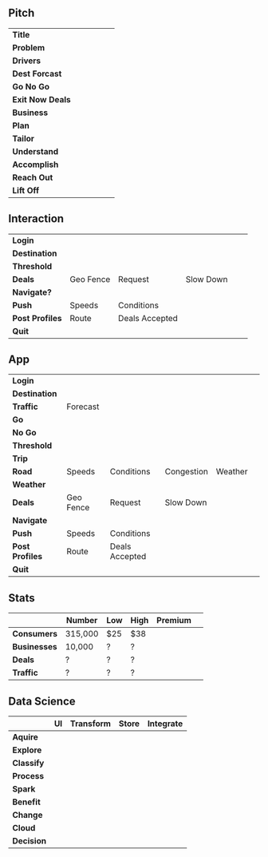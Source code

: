 
## Pitch
|   |   |    |   |   |   |
| - | - | -  | - | - | - |
| **Title**          |           |                |           |        |         | 
| **Problem**        |           |                |           |        |         |
| **Drivers**        |           |                |           |        |         |
| **Dest Forcast**   |           |                |           |        |         | 
| **Go No Go**       |           |                |           |        |         |
| **Exit Now Deals** |           |                |           |        |         |
| **Business**       |           |                |           |        |         |
| **Plan**           |           |                |           |        |         |
| **Tailor**         |           |                |           |        |         |
| **Understand**     |           |                |           |        |         |
| **Accomplish**     |           |                |           |        |         |
| **Reach Out**      |           |                |           |        |         |
| **Lift Off**       |           |                |           |        |         |

## Interaction
|   |   |    |   |   |   |
| - | - | -  | - | - | - |
| **Login**         |           |                |           |        |         | 
| **Destination**   |           |                |           |        |         |
| **Threshold**     |           |                |           |        |         |
| **Deals**         | Geo Fence | Request        | Slow Down |        |         |
| **Navigate?**     |           |                |           |         |         | 
| **Push**          | Speeds    | Conditions     |           |        |         |
| **Post Profiles** | Route     | Deals Accepted |           |        |         |
| **Quit**          |           |                |           |        |         |


## App
|   |   |    |   |   |   |
| - | - | -  | - | - | - |
| **Login**           |           |                |            |         |         | 
| **Destination**     |           |                |            |         |         |
| **Traffic**         | Forecast  |                |            |         |         |
| **Go**              |           |                |            |         |         |
| **No Go**           |           |                |            |         |         |
| **Threshold**       |           |                |            |         |         |
| **Trip**            |           |                |            |         |         |
| **Road**            | Speeds    | Conditions     | Congestion | Weather |         |
| **Weather**         |           |                |            |         |         |
| **Deals**           | Geo Fence | Request        | Slow Down  |         |         | 
| **Navigate**        |           |                |            |         |         |
| **Push**            | Speeds    | Conditions     |            |         |         |
| **Post Profiles**   | Route     | Deals Accepted |            |         |         |
| **Quit**            |           |                |            |         |         |

## Stats
|   |  Number | Low   | High | Premium  |   |
| - | - | -  | - | - | - |
| **Consumers**  | 315,000    |  $25 | $38 |        |         | 
| **Businesses** |  10,000    |  ?   | ?   |        |         |
| **Deals**      |   ?        |  ?   | ?   |        |         | 
| **Traffic**    |   ?        |  ?   | ?   |        |         | 

## Data Science
|   | UI  | Transform | Store | Integrate |
| - | - | -  | - | - |
| **Aquire**    |      |     |     |      | 
| **Explore**   |      |     |     |      | 
| **Classify**  |      |     |     |      | 
| **Process**   |      |     |     |      | 
| **Spark**     |      |     |     |      | 
| **Benefit**   |      |     |     |      | 
| **Change**    |      |     |     |      | 
| **Cloud**     |      |     |     |      | 
| **Decision**  |      |     |     |      | 


